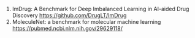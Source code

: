 1. lmDrug: A Benchmark for Deep Imbalanced Learning in AI-aided Drug Discovery https://github.com/DrugLT/ImDrug
2. MoleculeNet: a benchmark for molecular machine learning https://pubmed.ncbi.nlm.nih.gov/29629118/
